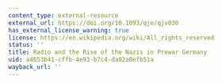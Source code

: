 ```yaml
---
content_type: external-resource
external_url: https://doi.org/10.1093/qje/qjv030
has_external_license_warning: true
license: https://en.wikipedia.org/wiki/All_rights_reserved
status: ''
title: Radio and the Rise of the Nazis in Prewar Germany
uid: a4653b41-cffb-4e93-b7c4-da92a8efb51a
wayback_url: ''
---
```

